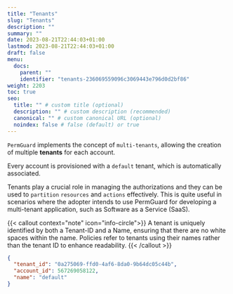 ```yaml
---
title: "Tenants"
slug: "Tenants"
description: ""
summary: ""
date: 2023-08-21T22:44:03+01:00
lastmod: 2023-08-21T22:44:03+01:00
draft: false
menu:
  docs:
    parent: ""
    identifier: "tenants-236069559096c3069443e796d0d2bf86"
weight: 2203
toc: true
seo:
  title: "" # custom title (optional)
  description: "" # custom description (recommended)
  canonical: "" # custom canonical URL (optional)
  noindex: false # false (default) or true
---
```


`PermGuard` implements the concept of `multi-tenants`, allowing the creation of multiple **tenants** for each account.

Every account is provisioned with a `default` tenant, which is automatically associated.

Tenants play a crucial role in managing the authorizations and they can be used to `partition` `resources` and `actions` effectively.
This is quite useful in scenarios where the adopter intends to use PermGuard for developing a multi-tenant application, such as Software as a Service (SaaS).

{{< callout context="note" icon="info-circle">}}
A tenant is uniquely identified by both a Tenant-ID and a Name, ensuring that there are no white spaces within the name. Policies refer to tenants using their names rather than the tenant ID to enhance readability.
{{< /callout >}}

```json
{
  "tenant_id": "0a275069-ffd0-4af6-8da0-9b64dc05c44b",
  "account_id": 567269058122,
  "name": "default"
}
```
